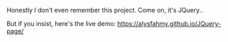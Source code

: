 Honestly I don't even remember this project. Come on, it's JQuery..

But if you insist, here's the live demo: https://alysfahmy.github.io/JQuery-page/
